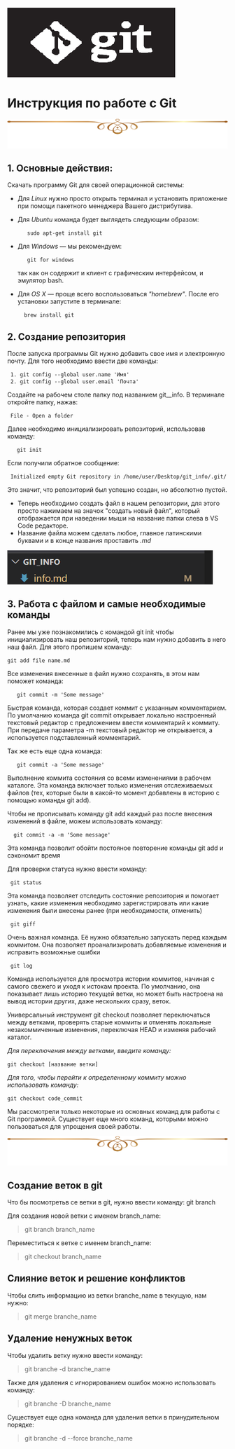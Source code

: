 ![Logo](logo.png)


# Инструкция по работе с Git


![uzor](uzor.png)

## 1. Основные действия:
Скачать программу Git для своей операционной системы:
 - Для *Linux* нужно просто открыть терминал и установить приложение при помощи пакетного менеджера Вашего дистрибутива. 
 - Для *Ubuntu* команда будет выглядеть следующим образом:
  
          sudo apt-get install git

-  Для *Windows* — мы рекомендуем: 

          git for windows

   так как он содержит и клиент с графическим интерфейсом, и эмулятор bash.

- Для *OS X* — проще всего воспользоваться *"homebrew"*. После его установки запустите в терминале:

        brew install git

## 2. Создание репозитория
После запуска программы Git нужно добавить свое имя и электронную почту. Для того необходимо ввести две команды: 

     1. git config --global user.name 'Имя'
     2. git config --global user.email 'Почта'


Создайте на рабочем столе папку под названием git__info.
 В терминале откройте папку, нажав:

     File - Open a folder

Далее необходимо инициализировать репозиторий, использовав команду: 

       git init

Если получили обратное сообщение: 
 
     Initialized empty Git repository in /home/user/Desktop/git_info/.git/

Это значит, что репозиторий был успешно создан, но абсолютно пустой. 

- Теперь необходимо создать файл в нашем репозитории, для этого просто нажимаем на значок "создать новый файл", который отображается при наведении мыши на название папки слева в VS Code редакторе. 
- Название файла можем сделать любое, главное латинскими буквами и в конце названия проставить *.md*

![NewFile](New_file.png)

## 3. Работа с файлом и самые необходимые команды

Ранее мы уже познакомились с командой git init чтобы инициализировать наш репозиторий, теперь нам нужно добавить в него наш файл. Для этого пропишем команду: 

    git add file name.md

Все изменения внесенные в файл нужно сохранять, в этом нам поможет команда:

       git commit -m 'Some message'
Быстрая команда, которая создает коммит с указанным комментарием. По умолчанию команда git commit открывает локально настроенный текстовый редактор с предложением ввести комментарий к коммиту. При передаче параметра -m текстовый редактор не открывается, а используется подставленный комментарий.

Так же есть еще одна команда:

       git commit -a 'Some message'
Выполнение коммита состояния со всеми изменениями в рабочем каталоге. Эта команда включает только изменения отслеживаемых файлов (тех, которые были в какой-то момент добавлены в историю с помощью команды git add).

Чтобы не прописывать команду git add каждый раз после внесения изменений в файле, можем использовать команду:

      git commit -a -m 'Some message'
Эта команда позволит обойти постояное повторение команды git add и сэкономит время

Для проверки статуса нужно ввести команду: 

     git status
Эта команда позволяет отследить состояние репозитория и помогает узнать, какие изменения необходимо зарегистрировать или какие изменения были внесены ранее (при необходимости, отменить)


     git giff
Очень важная команда. Её нужно обязательно запускать перед каждым коммитом. Она позволяет проанализировать добавляемые изменения и исправить возможные ошибки
 

     git log 
Команда используется для просмотра истории коммитов, начиная с самого свежего и уходя к истокам проекта. По умолчанию, она показывает лишь историю текущей ветки, но может быть настроена на вывод истории других, даже нескольких сразу, веток.

Универсальный инструмент git checkout позволяет переключаться между ветками, проверять старые коммиты и отменять локальные незакоммиченные изменения, переключая HEAD и изменяя рабочий каталог.

*Для переключения между ветками, введите команду:*
        
    git checkout [название ветки]

*Для того, чтобы перейти к определенному коммиту можно использовать команду:*

    git checkout code_commit

Мы рассмотрели только некоторые из основных команд для работы с Git программой. Существует еще много команд, которыми можно пользоваться для упрощения своей работы. 

![uzor](uzor1.png)

## Создание веток в  git
Что бы посмотретьв се ветки в  git, нужно ввести команду: 
git branch

Для создания новой ветки с именем  branch_name:
> git branch branch_name

Переместиться к ветке с именем  branch_name:
>git checkout branch_name

## Слияние веток и решение конфликтов
Чтобы слить информацию из ветки branche_name в текущую, нам нужно:
>git merge branche_name


## Удаление ненужных веток
Чтобы удалить ветку нужно ввести команду:
>git branche -d branche_name

Также для удаления с игнорированием ошибок можно использовать команду:

>git branche -D branche_name

Существует еще одна команда для удаления ветки в принудительном порядке: 

>git branche -d --force branche_name
